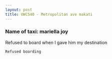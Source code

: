 ```yaml
---
layout: post
title: UWC540 - Metropolitan ave makati 
---
```


### Name of taxi: mariella joy 

Refused to board when I gave him my destination

```Refused boarding```
